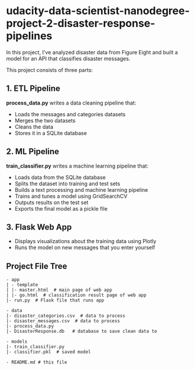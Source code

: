 # udacity-data-scientist-nanodegree-project-2-disaster-response-pipelines
In this project, I've analyzed disaster data from Figure Eight and built a model for an API that classifies disaster messages.

This project consists of three parts:

## 1. ETL Pipeline
**process_data.py** writes a data cleaning pipeline that:

* Loads the messages and categories datasets
* Merges the two datasets
* Cleans the data
* Stores it in a SQLite database

## 2. ML Pipeline
**train_classifier.py** writes a machine learning pipeline that:

* Loads data from the SQLite database
* Splits the dataset into training and test sets
* Builds a text processing and machine learning pipeline
* Trains and tunes a model using GridSearchCV
* Outputs results on the test set
* Exports the final model as a pickle file

## 3. Flask Web App

* Displays visualizations about the training data using Plotly
* Runs the model on new messages that you enter yourself

## Project File Tree
```
- app
| - template
| |- master.html  # main page of web app
| |- go.html  # classification result page of web app
|- run.py  # Flask file that runs app

- data
|- disaster_categories.csv  # data to process
|- disaster_messages.csv  # data to process
|- process_data.py
|- DisasterResponse.db   # database to save clean data to

- models
|- train_classifier.py
|- classifier.pkl  # saved model

- README.md # this file
```
